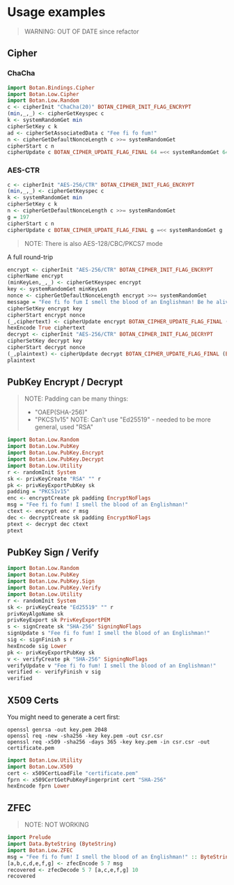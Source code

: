 # Usage examples

> WARNING: OUT OF DATE since refactor

<!-- TODO: Refactor this into TUTORIALS.md -->

## Cipher

### ChaCha

```haskell
import Botan.Bindings.Cipher
import Botan.Low.Cipher
import Botan.Low.Random
c <- cipherInit "ChaCha(20)" BOTAN_CIPHER_INIT_FLAG_ENCRYPT
(min,_,_) <- cipherGetKeyspec c
k <- systemRandomGet min
cipherSetKey c k
ad <- cipherSetAssociatedData c "Fee fi fo fum!"
n <- cipherGetDefaultNonceLength c >>= systemRandomGet
cipherStart c n
cipherUpdate c BOTAN_CIPHER_UPDATE_FLAG_FINAL 64 =<< systemRandomGet 64
```

### AES-CTR

```haskell
c <- cipherInit "AES-256/CTR" BOTAN_CIPHER_INIT_FLAG_ENCRYPT
(min,_,_) <- cipherGetKeyspec c
k <- systemRandomGet min
cipherSetKey c k
n <- cipherGetDefaultNonceLength c >>= systemRandomGet
g = 197
cipherStart c n
cipherUpdate c BOTAN_CIPHER_UPDATE_FLAG_FINAL g =<< systemRandomGet g
```

> NOTE: There is also AES-128/CBC/PKCS7 mode

A full round-trip

```haskell
encrypt <- cipherInit "AES-256/CTR" BOTAN_CIPHER_INIT_FLAG_ENCRYPT
cipherName encrypt
(minKeyLen,_,_) <- cipherGetKeyspec encrypt
key <- systemRandomGet minKeyLen
nonce <- cipherGetDefaultNonceLength encrypt >>= systemRandomGet
message = "Fee fi fo fum I smell the blood of an Englishman! Be he alive, or be he dead, I'll grind his bones to make my bread!" :: ByteString
cipherSetKey encrypt key
cipherStart encrypt nonce
(_,ciphertext) <- cipherUpdate encrypt BOTAN_CIPHER_UPDATE_FLAG_FINAL (ByteString.length message) message
hexEncode True ciphertext
decrypt <- cipherInit "AES-256/CTR" BOTAN_CIPHER_INIT_FLAG_DECRYPT
cipherSetKey decrypt key
cipherStart decrypt nonce
(_,plaintext) <- cipherUpdate decrypt BOTAN_CIPHER_UPDATE_FLAG_FINAL (ByteString.length ciphertext) ciphertext
plaintext
```

## PubKey Encrypt / Decrypt

> NOTE: Padding can be many things:
> - "OAEP(SHA-256)"
> - "PKCS1v15"
> NOTE: Can't use "Ed25519" - needed to be more general, used "RSA"

```haskell
import Botan.Low.Random
import Botan.Low.PubKey
import Botan.Low.PubKey.Encrypt
import Botan.Low.PubKey.Decrypt
import Botan.Low.Utility
r <- randomInit System
sk <- privKeyCreate "RSA" "" r
pk <- privKeyExportPubKey sk
padding = "PKCS1v15"
enc <- encryptCreate pk padding EncryptNoFlags
msg = "Fee fi fo fum! I smell the blood of an Englishman!"
ctext <- encrypt enc r msg
dec <- decryptCreate sk padding EncryptNoFlags
ptext <- decrypt dec ctext
ptext
```

## PubKey Sign / Verify

```haskell
import Botan.Low.Random
import Botan.Low.PubKey
import Botan.Low.PubKey.Sign
import Botan.Low.PubKey.Verify
import Botan.Low.Utility
r <- randomInit System
sk <- privKeyCreate "Ed25519" "" r
privKeyAlgoName sk
privKeyExport sk PrivKeyExportPEM
s <- signCreate sk "SHA-256" SigningNoFlags
signUpdate s "Fee fi fo fum! I smell the blood of an Englishman!"
sig <- signFinish s r
hexEncode sig Lower
pk <- privKeyExportPubKey sk
v <- verifyCreate pk "SHA-256" SigningNoFlags
verifyUpdate v "Fee fi fo fum! I smell the blood of an Englishman!"
verified <- verifyFinish v sig
verified
```

## X509 Certs

You might need to generate a cert first:

```
openssl genrsa -out key.pem 2048
openssl req -new -sha256 -key key.pem -out csr.csr
openssl req -x509 -sha256 -days 365 -key key.pem -in csr.csr -out certificate.pem
```

```haskell
import Botan.Low.Utility
import Botan.Low.X509
cert <- x509CertLoadFile "certificate.pem"
fprn <- x509CertGetPubKeyFingerprint cert "SHA-256"
hexEncode fprn Lower
```

## ZFEC

> NOTE: NOT WORKING

```haskell
import Prelude
import Data.ByteString (ByteString)
import Botan.Low.ZFEC
msg = "Fee fi fo fum! I smell the blood of an Englishman!" :: ByteString
[a,b,c,d,e,f,g] <- zfecEncode 5 7 msg
recovered <- zfecDecode 5 7 [a,c,e,f,g] 10
recovered
```